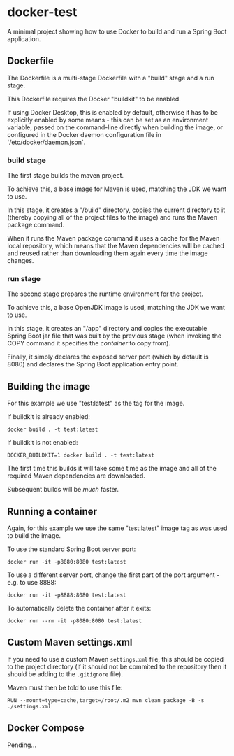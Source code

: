 # docker-test

A minimal project showing how to use Docker to build and run a Spring Boot application.

## Dockerfile

The Dockerfile is a multi-stage Dockerfile with a "build" stage and a run stage.

This Dockerfile requires the Docker "buildkit" to be enabled.

If using Docker Desktop, this is enabled by default, otherwise it has to be explicitly enabled by some means - this can
be set as an environment variable, passed on the command-line directly when building the image, or configured in the
Docker daemon configuration file in '/etc/docker/daemon.json`.

### build stage

The first stage builds the maven project.

To achieve this, a base image for Maven is used, matching the JDK we want to use.

In this stage, it creates a "/build" directory, copies the current directory to it (thereby copying all of the project
files to the image) and runs the Maven package command.

When it runs the Maven package command it uses a cache for the Maven local repository, which means that the Maven
dependencies wlll be cached and reused rather than downloading them again every time the image changes.

### run stage

The second stage prepares the runtime environment for the project.

To achieve this, a base OpenJDK image is used, matching the JDK we want to use.

In this stage, it creates an "/app" directory and copies the executable Spring Boot jar file that was built by the
previous stage (when invoking the COPY command it specifies the _container_ to copy from).

Finally, it simply declares the exposed server port (which by default is 8080) and declares the Spring Boot application
entry point.

## Building the image

For this example we use "test:latest" as the tag for the image.

If buildkit is already enabled:

```
docker build . -t test:latest
```

If buildkit is not enabled:

```
DOCKER_BUILDKIT=1 docker build . -t test:latest
```

The first time this builds it will take some time as the image and all of the required Maven dependencies are
downloaded.

Subsequent builds will be _much_ faster.

## Running a container

Again, for this example we use the same "test:latest" image tag as was used to build the image.

To use the standard Spring Boot server port:

```
docker run -it -p8080:8080 test:latest
```

To use a different server port, change the first part of the port argument - e.g. to use 8888:

```
docker run -it -p8888:8080 test:latest
```

To automatically delete the container after it exits:

```
docker run --rm -it -p8080:8080 test:latest
```

## Custom Maven settings.xml

If you need to use a custom Maven `settings.xml` file, this should be copied to the project directory (if it should not
be commited to the repository then it should be adding to the `.gitignore` file).

Maven must then be told to use this file:

```
RUN --mount=type=cache,target=/root/.m2 mvn clean package -B -s ./settings.xml
```

## Docker Compose

Pending...

